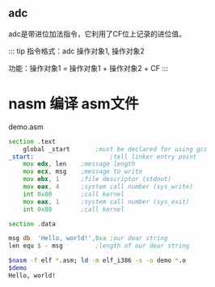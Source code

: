 
## adc
adc是带进位加法指令，它利用了CF位上记录的进位值。

::: tip
指令格式：adc 操作对象1, 操作对象2

功能：操作对象1 = 操作对象1 + 操作对象2 + CF
:::

# nasm 编译 asm文件

demo.asm

```asm
section	.text
	global _start       ;must be declared for using gcc
_start:                     ;tell linker entry point
	mov	edx, len    ;message length
	mov	ecx, msg    ;message to write
	mov	ebx, 1	    ;file descriptor (stdout)
	mov	eax, 4	    ;system call number (sys_write)
	int	0x80        ;call kernel
	mov	eax, 1	    ;system call number (sys_exit)
	int	0x80        ;call kernel

section	.data

msg	db	'Hello, world!',0xa	;our dear string
len	equ	$ - msg			;length of our dear string
```

```bash
$nasm -f elf *.asm; ld -m elf_i386 -s -o demo *.o
$demo
Hello, world!
```